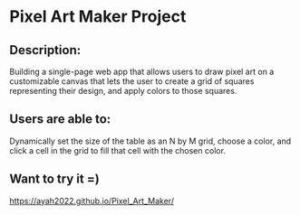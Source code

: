 # Pixel Art Maker Project
## Description: 
Building a single-page web app that allows users to draw pixel art on a customizable canvas that lets the user to create a grid of squares representing their design, and apply colors to those squares.
## Users are able to:
Dynamically set the size of the table as an N by M grid, choose a color, and click a cell in the grid to fill that cell with the chosen color.

## Want to try it =)
https://ayah2022.github.io/Pixel_Art_Maker/
